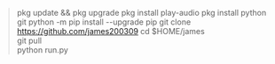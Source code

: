 > pkg update && pkg upgrade
> pkg install play-audio
> pkg install python git
> python -m pip install --upgrade pip
> git clone https://github.com/james200309
>  cd $HOME/james              
> git pull       
> python run.py
